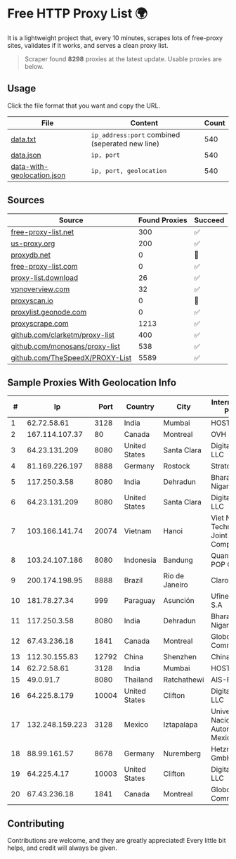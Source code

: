 
# Free HTTP Proxy List 🌍

It is a lightweight project that, every 10 minutes, scrapes lots of free-proxy sites, validates if it works, and serves a clean proxy list.


> Scraper found **8298** proxies at the latest update. Usable proxies are below.

## Usage

Click the file format that you want and copy the URL.


|File|Content|Count|
|----|-------|-----|
|[data.txt](https://raw.githubusercontent.com/themiralay/Proxy-List-World/master/data.txt)|`ip_address:port` combined (seperated new line)|540|
|[data.json](https://raw.githubusercontent.com/themiralay/Proxy-List-World/master/data.json)|`ip, port`|540|
|[data-with-geolocation.json](https://raw.githubusercontent.com/themiralay/Proxy-List-World/master/data-with-geolocation.json)|`ip, port, geolocation`|540|

## Sources

|Source|Found Proxies|Succeed|
|------|-------------|-------|
|[free-proxy-list.net](https://free-proxy-list.net)|300|✅|
|[us-proxy.org](https://www.us-proxy.org)|200|✅|
|[proxydb.net](http://proxydb.net)|0|🚫|
|[free-proxy-list.com](https://free-proxy-list.com/?page=&port=&type%5B%5D=http&type%5B%5D=https&up_time=0&search=Search)|0|✅|
|[proxy-list.download](https://www.proxy-list.download/HTTP)|26|✅|
|[vpnoverview.com](https://vpnoverview.com/privacy/anonymous-browsing/free-proxy-servers)|32|✅|
|[proxyscan.io](https://www.proxyscan.io)|0|🚫|
|[proxylist.geonode.com](https://proxylist.geonode.com/api/proxy-list?limit=300&page=1&sort_by=lastChecked&sort_type=desc&protocols=http,https)|0|✅|
|[proxyscrape.com](https://api.proxyscrape.com/v2/?request=displayproxies&protocol=http&timeout=10000&country=all&ssl=all&anonymity=all)|1213|✅|
|[github.com/clarketm/proxy-list](https://raw.githubusercontent.com/clarketm/proxy-list/master/proxy-list-raw.txt)|400|✅|
|[github.com/monosans/proxy-list](https://raw.githubusercontent.com/monosans/proxy-list/main/proxies/http.txt)|538|✅|
|[github.com/TheSpeedX/PROXY-List](https://raw.githubusercontent.com/TheSpeedX/PROXY-List/master/http.txt)|5589|✅|


## Sample Proxies With Geolocation Info

|#|Ip|Port|Country|City|Internet Service Provider|
|-|--|----|-------|----|-------------------------|
|1|62.72.58.61|3128|India|Mumbai|HOSTINGER IN|
|2|167.114.107.37|80|Canada|Montreal|OVH SAS|
|3|64.23.131.209|8080|United States|Santa Clara|DigitalOcean, LLC|
|4|81.169.226.197|8888|Germany|Rostock|Strato AG|
|5|117.250.3.58|8080|India|Dehradun|Bharat Sanchar Nigam Ltd|
|6|64.23.131.209|8080|United States|Santa Clara|DigitalOcean, LLC|
|7|103.166.141.74|20074|Vietnam|Hanoi|Viet NAM Cloud Technology Joint Stock Company|
|8|103.24.107.186|8080|Indonesia|Bandung|Quantum Dist POP GC CORP|
|9|200.174.198.95|8888|Brazil|Rio de Janeiro|Claro S.A|
|10|181.78.27.34|999|Paraguay|Asunción|Ufinet Paraguay S.A|
|11|117.250.3.58|8080|India|Dehradun|Bharat Sanchar Nigam Ltd|
|12|67.43.236.18|1841|Canada|Montreal|GloboTech Communications|
|13|112.30.155.83|12792|China|Shenzhen|China Mobile|
|14|62.72.58.61|3128|India|Mumbai|HOSTINGER IN|
|15|49.0.91.7|8080|Thailand|Ratchathewi|AIS-Fibre|
|16|64.225.8.179|10004|United States|Clifton|DigitalOcean, LLC|
|17|132.248.159.223|3128|Mexico|Iztapalapa|Universidad Nacional Autonoma de Mexico|
|18|88.99.161.57|8678|Germany|Nuremberg|Hetzner Online GmbH|
|19|64.225.4.17|10003|United States|Clifton|DigitalOcean, LLC|
|20|67.43.236.18|1841|Canada|Montreal|GloboTech Communications|



## Contributing

Contributions are welcome, and they are greatly appreciated! Every
little bit helps, and credit will always be given.

